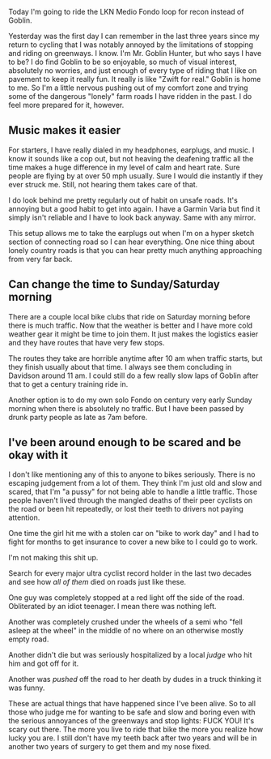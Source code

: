 Today I'm going to ride the LKN Medio Fondo loop for recon instead of Goblin.

Yesterday was the first day I can remember in the last three years since my return to cycling that I was notably annoyed by the limitations of stopping and riding on greenways. I know. I'm Mr. Goblin Hunter, but who says I have to be? I do find Goblin to be so enjoyable, so much of visual interest, absolutely no worries, and just enough of every type of riding that I like on pavement to keep it really fun. It really is like "Zwift for real." Goblin is home to me. So I'm a little nervous pushing out of my comfort zone and trying some of the dangerous "lonely" farm roads I have ridden in the past. I do feel more prepared for it, however.
## Music makes it easier

For starters, I have really dialed in my headphones, earplugs, and music. I know it sounds like a cop out, but not heaving the deafening traffic all the time makes a huge difference in my level of calm and heart rate. Sure people are flying by at over 50 mph usually. Sure I would die instantly if they ever struck me. Still, not hearing them takes care of that.

I do look behind me pretty regularly out of habit on unsafe roads. It's annoying but a good habit to get into again. I have a Garmin Varia but find it simply isn't reliable and I have to look back anyway. Same with any mirror.

This setup allows me to take the earplugs out when I'm on a hyper sketch section of connecting road so I can hear everything. One nice thing about lonely country roads is that you can hear pretty much anything approaching from very far back.
## Can change the time to Sunday/Saturday morning

There are a couple local bike clubs that ride on Saturday morning before there is much traffic. Now that the weather is better and I have more cold weather gear it might be time to join them. It just makes the logistics easier and they have routes that have very few stops.

The routes they take are horrible anytime after 10 am when traffic starts, but they finish usually about that time. I always see them concluding in Davidson around 11 am.  I could still do a few really slow laps of Goblin after that to get a century training ride in.

Another option is to do my own solo Fondo on century very early Sunday morning when there is absolutely no traffic. But I have been passed by drunk party people as late as 7am before.

## I've been around enough to be scared and be okay with it

I don't like mentioning any of this to anyone to bikes seriously. There is no escaping judgement from a lot of them. They think I'm just old and slow and scared, that I'm "a pussy" for not being able to handle a little traffic. Those people haven't lived through the mangled deaths of their peer cyclists on the road or been hit repeatedly, or lost their teeth to drivers not paying attention. 

One time the girl hit me with a stolen car on "bike to work day" and I had to fight for months to get insurance to cover a new bike to I could go to work. 

I'm not making this shit up. 

Search for every major ultra cyclist record holder in the last two decades and see how _all of them_ died on roads just like these.

One guy was completely stopped at a red light off the side of the road. Obliterated by an idiot teenager. I mean there was nothing left. 

Another was completely crushed under the wheels of a semi who "fell asleep at the wheel" in the middle of no where on an otherwise mostly empty road. 

Another didn't die but was seriously hospitalized by a local _judge_ who hit him and got off for it.

Another was _pushed_ off the road to her death by dudes in a truck thinking it was funny.

These are actual things that have happened since I've been alive. So to all those who judge me for wanting to be safe and slow and boring even with the serious annoyances of the greenways and stop lights: FUCK YOU! It's scary out there. The more you live to ride that bike the more you realize how lucky you are. I still don't have my teeth back after two years and will be in another two years of surgery to get them and my nose fixed.


